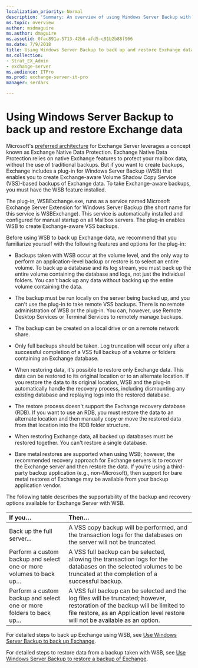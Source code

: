 ```yaml
---
localization_priority: Normal
description: 'Summary: An overview of using Windows Server Backup with Exchange Server 2016 or Exchange Server 2019.'
ms.topic: overview
author: msdmaguire
ms.author: dmaguire
ms.assetid: 0fac891a-5713-42b6-afd5-c91b2b88f966
ms.date: 7/9/2018
title: Using Windows Server Backup to back up and restore Exchange data
ms.collection:
- Strat_EX_Admin
- exchange-server
ms.audience: ITPro
ms.prod: exchange-server-it-pro
manager: serdars

---
```


# Using Windows Server Backup to back up and restore Exchange data

Microsoft's [preferred architecture](https://blogs.technet.com/b/exchange/archive/2014/04/21/the-preferred-architecture.aspx) for Exchange Server leverages a concept known as Exchange Native Data Protection. Exchange Native Data Protection relies on native Exchange features to protect your mailbox data, without the use of traditional backups. But if you want to create backups, Exchange includes a plug-in for Windows Server Backup (WSB) that enables you to create Exchange-aware Volume Shadow Copy Service (VSS)-based backups of Exchange data. To take Exchange-aware backups, you must have the WSB feature installed.
  
The plug-in, WSBExchange.exe, runs as a service named Microsoft Exchange Server Extension for Windows Server Backup (the short name for this service is WSBExchange). This service is automatically installed and configured for manual startup on all Mailbox servers. The plug-in enables WSB to create Exchange-aware VSS backups.
  
Before using WSB to back up Exchange data, we recommend that you familiarize yourself with the following features and options for the plug-in:
  
- Backups taken with WSB occur at the volume level, and the only way to perform an application-level backup or restore is to select an entire volume. To back up a database and its log stream, you must back up the entire volume containing the database and logs, not just the individual folders. You can't back up any data without backing up the entire volume containing the data.
    
- The backup must be run locally on the server being backed up, and you can't use the plug-in to take remote VSS backups. There is no remote administration of WSB or the plug-in. You can, however, use Remote Desktop Services or Terminal Services to remotely manage backups.
    
- The backup can be created on a local drive or on a remote network share.
    
- Only full backups should be taken. Log truncation will occur only after a successful completion of a VSS full backup of a volume or folders containing an Exchange database.
    
- When restoring data, it's possible to restore only Exchange data. This data can be restored to its original location or to an alternate location. If you restore the data to its original location, WSB and the plug-in automatically handle the recovery process, including dismounting any existing database and replaying logs into the restored database.
    
- The restore process doesn't support the Exchange recovery database (RDB). If you want to use an RDB, you must restore the data to an alternate location and then manually copy or move the restored data from that location into the RDB folder structure.
    
- When restoring Exchange data, all backed up databases must be restored together. You can't restore a single database.
    
- Bare metal restores are supported when using WSB; however, the recommended recovery approach for Exchange servers is to recover the Exchange server and then restore the data. If you're using a third-party backup application (e.g., non-Microsoft), then support for bare metal restores of Exchange may be available from your backup application vendor.
    
The following table describes the supportability of the backup and recovery options available for Exchange Server with WSB.
  
|**If you…**|**Then…**|
|:-----|:-----|
|Back up the full server…  <br/> |A VSS copy backup will be performed, and the transaction logs for the databases on the server will not be truncated.  <br/> |
|Perform a custom backup and select one or more volumes to back up…  <br/> |A VSS full backup can be selected, allowing the transaction logs for the databases on the selected volumes to be truncated at the completion of a successful backup.  <br/> |
|Perform a custom backup and select one or more folders to back up…  <br/> |A VSS full backup can be selected and the log files will be truncated; however, restoration of the backup will be limited to file restore, as an Application level restore will not be available as an option.  <br/> |
   
For detailed steps to back up Exchange using WSB, see [Use Windows Server Backup to back up Exchange](backup-with-windows-server-backup.md).
  
For detailed steps to restore data from a backup taken with WSB, see [Use Windows Server Backup to restore a backup of Exchange](restore-with-windows-server-backup.md).
  


